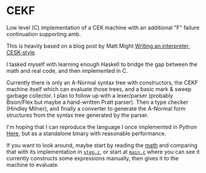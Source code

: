 # CEKF
Low level (C) implementation of a CEK machine with an additional "F" failure continuation supporting amb.

This is heavily based on a blog post by Matt Might [Writing an interpreter, CESK-style](https://matt.might.net/articles/cesk-machines/).

I tasked myself with learning enough Haskell to bridge the gap between the math and real code, and then implemented in C.

Currently there is only an A-Normal syntax tree with constructors, the CEKF machine itself which can evaluate those trees,
and a basic mark & sweep garbage collector. I plan to follow up with a lexer/parser (probably Bison/Flex but maybe a hand-written Pratt parser).
Then a type checker (Hindley Milner), and finally a converter to generate the A-Normal form structures from the syntax tree generated by the parser.

I'm hoping that I can reproduce the language I once implemented in Python [Here](https://github.com/billhails/PyScheme), but as a standalone
binary with reasonable performance.

If you want to look around, maybe start by reading the [math](CEKF.pdf) and comparing that with its implementation in [`step.c`](src/step,c),
or start at [`main.c`](src/main.c) where you can see it currently constructs some expressions manually, then gives it to the machine to evaluate.
